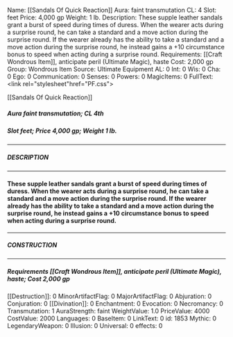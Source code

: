 Name: [[Sandals Of Quick Reaction]]
Aura: faint transmutation
CL: 4
Slot: feet
Price: 4,000 gp
Weight: 1 lb.
Description: These supple leather sandals grant a burst of speed during times of duress. When the wearer acts during a surprise round, he can take a standard and a move action during the surprise round. If the wearer already has the ability to take a standard and a move action during the surprise round, he instead gains a +10 circumstance bonus to speed when acting during a surprise round.
Requirements: [[Craft Wondrous Item]], anticipate peril (Ultimate Magic), haste
Cost: 2,000 gp
Group: Wondrous Item
Source: Ultimate Equipment
AL: 0
Int: 0
Wis: 0
Cha: 0
Ego: 0
Communication: 0
Senses: 0
Powers: 0
MagicItems: 0
FullText: <link rel="stylesheet"href="PF.css"><div class="heading"><p class="alignleft">[[Sandals Of Quick Reaction]]</p><div style="clear: both;"></div></div><div><h5><b>Aura </b>faint transmutation; <b>CL </b>4th</h5><h5><b>Slot </b>feet; <b>Price </b>4,000 gp; <b>Weight </b>1 lb.</h5></div><hr/><div><h5><b>DESCRIPTION</b></h5></div><hr/><div><h4><p>These supple leather sandals grant a burst of speed during times of duress. When the wearer acts during a surprise round, he can take a standard and a move action during the surprise round. If the wearer already has the ability to take a standard and a move action during the surprise round, he instead gains a +10 circumstance bonus to speed when acting during a surprise round.</p></h4></div><hr/><div><h5><b>CONSTRUCTION</b></h5></div><hr/><div><h5><b>Requirements </b>[[Craft Wondrous Item]], <i>anticipate peril (Ultimate Magic)</i>, <i>haste</i>; <b>Cost </b>2,000 gp</h5></div>
[[Destruction]]: 0
MinorArtifactFlag: 0
MajorArtifactFlag: 0
Abjuration: 0
Conjuration: 0
[[Divination]]: 0
Enchantment: 0
Evocation: 0
Necromancy: 0
Transmutation: 1
AuraStrength: faint
WeightValue: 1.0
PriceValue: 4000
CostValue: 2000
Languages: 0
BaseItem: 0
LinkText: 0
id: 1853
Mythic: 0
LegendaryWeapon: 0
Illusion: 0
Universal: 0
effects: 0
